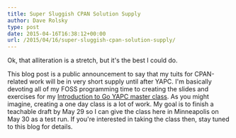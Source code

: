 ```yaml
---
title: Super Sluggish CPAN Solution Supply
author: Dave Rolsky
type: post
date: 2015-04-16T16:38:12+00:00
url: /2015/04/16/super-sluggish-cpan-solution-supply/
---
```


Ok, that alliteration is a stretch, but it's the best I could do.

This blog post is a public announcement to say that my tuits for CPAN-related work will be in very
short supply until after YAPC. I'm basically devoting all of my FOSS programming time to creating
the slides and exercises for my [Introduction to Go YAPC master class][1]. As you might imagine,
creating a one day class is a lot of work. My goal is to finish a teachable draft by May 29 so I can
give the class here in Minneapolis on May 30 as a test run. If you're interested in taking the class
then, stay tuned to this blog for details.

[1]: http://www.yapcna.org/yn2015/masters.html
